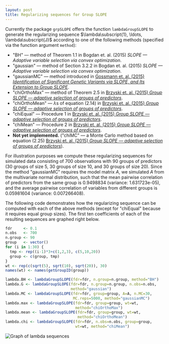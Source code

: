 ```yaml
---
layout: post
title: Regularizing sequences for Group SLOPE
---
```


Currently the package `grpSLOPE` offers the function `lambdaGroupSLOPE` to generate the regularizing sequence $\lambda\subscript{1}, \ldots, \lambda\subscript{J}$ according to one of the following methods (specified via the function argument `method`):

* "BH" &mdash; method of Theorem 1.1 in Bogdan et. al. (2015) *SLOPE &mdash; Adaptive variable selection via convex optimization*.
* "gaussian" &mdash; method of Section 3.2.2 in Bogdan et. al. (2015) *SLOPE &mdash; Adaptive variable selection via convex optimization*.
* "gaussianMC" &mdash; method introduced in [Gossmann et. al. (2015) *Identification of Significant Genetic Variants via SLOPE, and Its Extension to Group SLOPE*](http://dx.doi.org/10.1145/2808719.2808743).
* "chiOrthoMax" &mdash; method of Theorem 2.5 in [Brzyski et. al. (2015) *Group SLOPE — adaptive selection of groups of predictors*](http://arxiv.org/abs/1511.09078).
* "chiOrthoMean" &mdash; $\lambda$s of equation (2.14) in [Brzyski et. al. (2015) *Group SLOPE — adaptive selection of groups of predictors*](http://arxiv.org/abs/1511.09078).
* "chiEqual" &mdash; Procedure 1 in [Brzyski et. al. (2015) *Group SLOPE — adaptive selection of groups of predictors*](http://arxiv.org/abs/1511.09078).
* "chiMean" &mdash; Procedure 2 in [Brzyski et. al. (2015) *Group SLOPE — adaptive selection of groups of predictors*](http://arxiv.org/abs/1511.09078).
*  __Not yet implemented.__ ("chiMC" &mdash; a Monte Carlo method based on equation (2.25) [Brzyski et. al. (2015) *Group SLOPE — adaptive selection of groups of predictors*](http://arxiv.org/abs/1511.09078)).

For illustration purposes we compute these regularizing sequences for simulated data consisting of 700 observations with 90 groups of predictors (30 groups of size 5, 30 groups of size 10, and 30 groups of size 20). Since the method "gaussianMC" requires the model matrix $A$, we simulated $A$ from the multivariate normal distribution, such that the mean pairwise correlation of predictors from the same group is 0.9498834 (variance: 1.631723e-05), and the average pairwise correlation of variables from different groups is 0.05981604 (variance: 0.007266408).

The following code demonstrates how the regularizing sequence can be computed with each of the above methods (except for "chiEqual" because it requires equal group sizes). The first ten coefficients of each of the resulting sequences are graphed right below.

```R
fdr     <- 0.1
n.obs   <- 700
n.group <- 90
group   <- vector()
for (i in 1:30) {
  tmp <- rep((i-1)*3+c(1,2,3), c(5,10,20))
  group <- c(group, tmp)
}
wt <- rep(c(sqrt(5), sqrt(10), sqrt(20)), 30)
names(wt) <- names(getGroupID(group))

lambda.BH <- lambdaGroupSLOPE(fdr=fdr, n.group=n.group, method="BH")
lambda.G <- lambdaGroupSLOPE(fdr=fdr, n.group=n.group, n.obs=n.obs,
                             method="gaussian")
lambda.MC <- lambdaGroupSLOPE(fdr=fdr, group=group, A=A, n.MC=30, 
                              MC.reps=5000, method="gaussianMC")
lambda.max <- lambdaGroupSLOPE(fdr=fdr, group=group, wt=wt, 
                               method="chiOrthoMax") 
lambda.mean <- lambdaGroupSLOPE(fdr=fdr, group=group, wt=wt, 
                                method="chiOrthoMean") 
lambda.chi <- lambdaGroupSLOPE(fdr=fdr, n.obs=n.obs, group=group, 
                               wt=wt, method="chiMean")
```

![Graph of lambda sequences](/grpSLOPE/img/lambda_seq.png)
